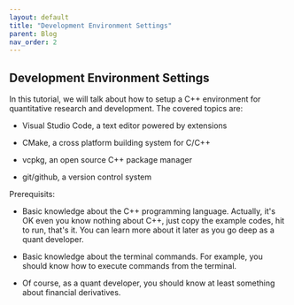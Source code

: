 ```yaml
---
layout: default
title: "Development Environment Settings"
parent: Blog
nav_order: 2
---
```


## Development Environment Settings

In this tutorial, we will talk about how to setup a C++ environment for quantitative research and development. The covered topics are:

- Visual Studio Code, a text editor powered by extensions
  
- CMake, a cross platform building system for C/C++

- vcpkg, an open source C++ package manager

- git/github, a version control system

Prerequisits:

- Basic knowledge about the C++ programming language. Actually, it's OK even you know nothing about C++, just copy the example codes, hit to run, that's it. You can learn more about it later as you go deep as a quant developer.

- Basic knowledge about the terminal commands. For example, you should know how to execute commands from the terminal.

- Of course, as a quant developer, you should know at least something about financial derivatives.